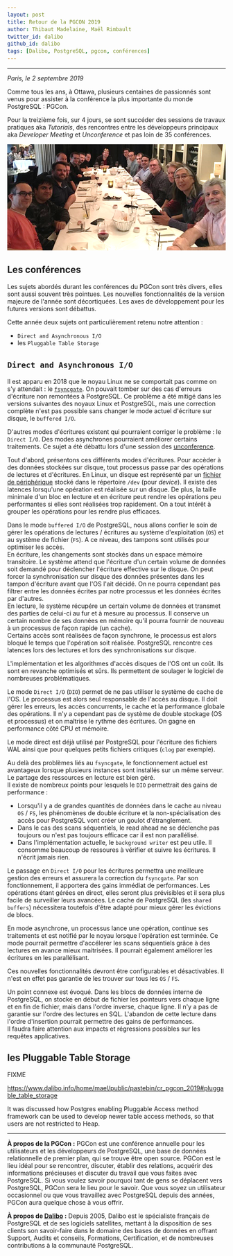 ```yaml
---
layout: post
title: Retour de la PGCON 2019
author: Thibaut Madelaine, Maël Rimbault
twitter_id: dalibo
github_id: dalibo
tags: [Dalibo, PostgreSQL, pgcon, conférences]
---
```


---

*Paris, le 2 septembre 2019*

Comme tous les ans, à Ottawa, plusieurs centaines de passionnés sont venus pour
assister à la conférence la plus importante du monde PostgreSQL : PGCon.

Pour la treizième fois, sur 4 jours, se sont succéder des sessions de travaux
pratiques aka *Tutorials*, des rencontres entre les développeurs principaux aka
*Developer Meeting* et *Unconference* et pas loin de 35 conférences.

<!--MORE-->

![2019_pgcon2019_dinner.jpg](https://raw.githubusercontent.com/dalibo/blog/gh-pages/img/2019_pgcon2019_dinner.png)  

## Les conférences

Les sujets abordés durant les conférences du PGCon sont très divers, elles sont
aussi souvent très pointues. Les nouvelles fonctionnalités de la version
majeure de l'année sont décortiquées. Les axes de développement pour les
futures versions sont débattus.

Cette année deux sujets ont particulièrement retenu notre attention :

  * `Direct and Asynchronous I/O`
  * les `Pluggable Table Storage`

## `Direct and Asynchronous I/O`

Il est apparu en 2018 que le noyau Linux ne se comportait pas comme on s'y
attendait : le
[`fsyncgate`](https://www.postgresql.org/message-id/flat/CAMsr%2BYHh%2B5Oq4xziwwoEfhoTZgr07vdGG%2Bhu%3D1adXx59aTeaoQ%40mail.gmail.com).
On pouvait tomber sur des cas d'erreurs d'écriture non remontées à
PostgreSQL. Ce problème a été mitigé dans les versions suivantes des noyaux
Linux et PostgreSQL, mais une correction complète n'est pas possible sans
changer le mode actuel d'écriture sur disque, le `buffered I/O`.

D'autres modes d'écritures existent qui pourraient corriger le problème : le
`Direct I/O`. Des modes asynchrones pourraient améliorer certains traitements.
Ce sujet a été débattu lors d'une session des
[unconference](https://wiki.postgresql.org/wiki/PgConUnconferenceFAQ).

Tout d'abord, présentons ces différents modes d'écritures. Pour accèder à des
données stockées sur disque, tout processus passe par des opérations de
lectures et d'écritures. En Linux, un disque est représenté par un [fichier de
périphérique](https://fr.wikipedia.org/wiki/Fichier_sp%C3%A9cial) stocké dans
le répertoire `/dev` (pour *device*). Il existe des latences lorsqu'une
opération est réalisée sur un disque. De plus, la taille minimale d'un bloc en
lecture et en écriture peut rendre les opérations peu performantes si elles
sont réalisées trop rapidement. On a tout intérêt à grouper les opérations pour
les rendre plus efficaces.

Dans le mode `buffered I/O` de PostgreSQL, nous allons confier le soin de gérer
les opérations de lectures / écritures au système d'exploitation (`OS`) et au
système de fichier (`FS`). A ce niveau, des tampons sont utilisés
pour optimiser les accès.  
En écriture, les changements sont stockés dans un espace mémoire
transitoire. Le système attend que l'écriture d'un certain volume de données
soit demandé pour déclencher l'écriture effective sur le disque. On peut forcer
la synchronisation sur disque des données présentes dans les tampon d'écriture
avant que l'OS l'ait décidé. On ne pourra cependant pas filtrer entre les
données écrites par notre processus et les données écrites par d'autres.  
En lecture, le système récupére un certain volume de données et transmet des
parties de celui-ci au fur et à mesure au processus. Il conserve un certain
nombre de ses données en mémoire qu'il pourra fournir de nouveau à
un processus de façon rapide (un cache).  
Certains accès sont réalisées de façon synchrone, le processus est alors bloqué
le temps que l'opération soit réalisée. PostgreSQL rencontre ces latences lors
des lectures et lors des synchronisations sur disque.

L'implémentation et les algorithmes d'accès disques de l'OS ont un coût. Ils
sont en revanche optimisés et sûrs. Ils permettent de soulager le logiciel de
nombreuses problématiques.

Le mode `Direct I/O` (`DIO`) permet de ne pas utiliser le système de cache de
l'OS. Le processus est alors seul responsable de l'accès au disque. Il doit
gérer les erreurs, les accès concurrents, le cache et la performance globale
des opérations. Il n'y a cependant pas de système de double stockage (OS et
processus) et on maîtrise le rythme des écritures. On gagne en performance côté
CPU et mémoire.

Le mode direct est déjà utilisé par PostgreSQL pour l'écriture des fichiers WAL
ainsi que pour quelques petits fichiers critiques (`clog` par exemple). 

Au delà des problèmes liés au `fsyncgate`, le fonctionnement actuel est
avantageux lorsque plusieurs instances sont installés sur un même serveur. Le
partage des ressources en lecture est bien géré.  
Il existe de nombreux points pour lesquels le `DIO` permettrait des gains de
performance :

  * Lorsqu'il y a de grandes quantités de données dans le cache au niveau `OS`
    / `FS`, les phénomènes de double écriture et la non-spécialisation des
    accès pour PostgreSQL vont créer un goulot d'étranglement.
  * Dans le cas des scans séquentiels, le read ahead ne se déclenche pas
    toujours ou n'est pas toujours efficace car il est non parallélisé.
  * Dans l'implémentation actuelle, le `background writer` est peu utile. Il
    consomme beaucoup de ressoures à vérifier et suivre les écritures. Il
    n'écrit jamais rien.

Le passage en `Direct I/O` pour les écritures permettra une meilleure gestion
des erreurs et assurera la correction du `fsyncgate`. Par son fonctionnement,
il apportera des gains immédiat de performances. Les opérations étant gérées en
direct, elles seront plus prévisibles et il sera plus facile de surveiller
leurs avancées. Le cache de PostgreSQL (les `shared buffers`) nécessitera
toutefois d'être adapté pour mieux gérer les évictions de blocs.

En mode asynchrone, un processus lance une opération, continue ses traitements
et est notifié par le noyau lorsque l'opération est terminée. Ce mode pourrait
permettre d'accélerer les scans séquentiels grâce à des lectures en avance
mieux maitrisées. Il pourrait également améliorer les écritures en les
parallélisant.

Ces nouvelles fonctionnalités devront être configurables et désactivables. Il
n'est en effet pas garantie de les trouver sur tous les `OS` / `FS`.


Un point connexe est évoqué. Dans les blocs de données interne de PostgreSQL,
on stocke en début de fichier les pointeurs vers chaque ligne et en fin de
fichier, mais dans l'ordre inverse, chaque ligne. Il n'y a pas de garantie sur
l'ordre des lectures en SQL. L'abandon de cette lecture dans l'ordre
d'insertion pourrait permettre des gains de performances.  
Il faudra faire attention aux impacts et régressions possibles sur les requêtes
applicatives.


## les Pluggable Table Storage

FIXME

https://www.dalibo.info/home/mael/public/pastebin/cr_pgcon_2019#pluggable_table_storage

It was discussed how Postgres enabling Pluggable Access method framework can be
used to develop newer table access methods, so that users are not restricted to
Heap.

-----------------

**À propos de la PGCon :** 
PGCon est une conférence annuelle pour les utilisateurs et les développeurs de
PostgreSQL, une base de données relationnelle de premier plan, qui se trouve
être open source. PGCon est le lieu idéal pour se rencontrer, discuter, établir
des relations, acquérir des informations précieuses et discuter du travail que
vous faites avec PostgreSQL. Si vous voulez savoir pourquoi tant de gens se
déplacent vers PostgreSQL, PGCon sera le lieu pour le savoir. Que vous soyez un
utilisateur occasionnel ou que vous travaillez avec PostgreSQL depuis des
années, PGCon aura quelque chose à vous offrir.

**À propos de [Dalibo](https://dalibo.com/) :**
Depuis 2005, Dalibo est le spécialiste français de PostgreSQL et de ses logiciels satellites, mettant à la disposition de ses clients son savoir-faire dans le domaine des bases de données en offrant Support, Audits et conseils, Formations, Certification, et de nombreuses contributions à la communauté PostgreSQL.
